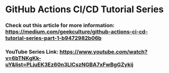 # GitHub Actions CI/CD Tutorial Series

### Check out this article for more information: https://medium.com/geekculture/github-actions-ci-cd-tutorial-series-part-1-b9472982b06b

### YouTube Series Link: https://www.youtube.com/watch?v=6bTNKgKk-uY&list=PLjuEK3Ez60n3LICszNGBA7xFwBgGZykij
